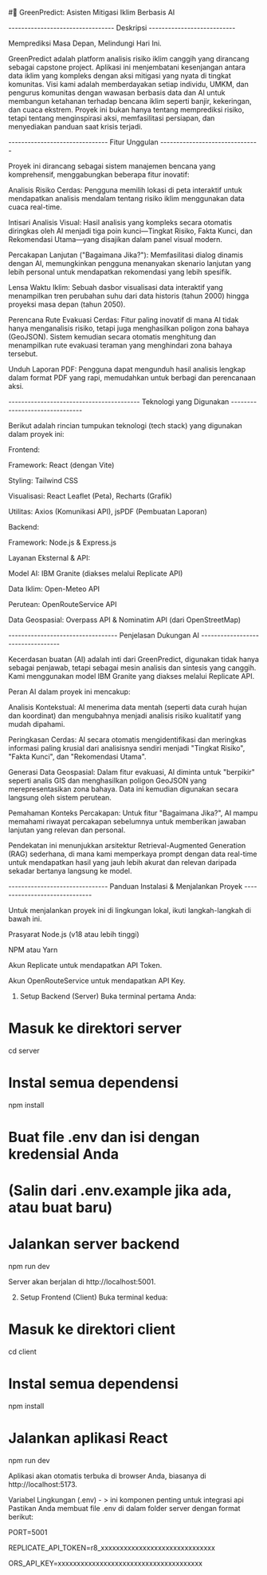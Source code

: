 

#🌿 GreenPredict: Asisten Mitigasi Iklim Berbasis AI






--------------------------------- Deskripsi ---------------------------

Memprediksi Masa Depan, Melindungi Hari Ini.

GreenPredict adalah platform analisis risiko iklim canggih yang dirancang sebagai capstone project. Aplikasi ini menjembatani kesenjangan antara data iklim yang kompleks dengan aksi mitigasi yang nyata di tingkat komunitas. Visi kami adalah memberdayakan setiap individu, UMKM, dan pengurus komunitas dengan wawasan berbasis data dan AI untuk membangun ketahanan terhadap bencana iklim seperti banjir, kekeringan, dan cuaca ekstrem. Proyek ini bukan hanya tentang memprediksi risiko, tetapi tentang menginspirasi aksi, memfasilitasi persiapan, dan menyediakan panduan saat krisis terjadi.

------------------------------- Fitur Unggulan -------------------------------

Proyek ini dirancang sebagai sistem manajemen bencana yang komprehensif, menggabungkan beberapa fitur inovatif:

Analisis Risiko Cerdas: Pengguna memilih lokasi di peta interaktif untuk mendapatkan analisis mendalam tentang risiko iklim menggunakan data cuaca real-time.

Intisari Analisis Visual: Hasil analisis yang kompleks secara otomatis diringkas oleh AI menjadi tiga poin kunci—Tingkat Risiko, Fakta Kunci, dan Rekomendasi Utama—yang disajikan dalam panel visual modern.

Percakapan Lanjutan ("Bagaimana Jika?"): Memfasilitasi dialog dinamis dengan AI, memungkinkan pengguna menanyakan skenario lanjutan yang lebih personal untuk mendapatkan rekomendasi yang lebih spesifik.

Lensa Waktu Iklim: Sebuah dasbor visualisasi data interaktif yang menampilkan tren perubahan suhu dari data historis (tahun 2000) hingga proyeksi masa depan (tahun 2050).

Perencana Rute Evakuasi Cerdas: Fitur paling inovatif di mana AI tidak hanya menganalisis risiko, tetapi juga menghasilkan poligon zona bahaya (GeoJSON). Sistem kemudian secara otomatis menghitung dan menampilkan rute evakuasi teraman yang menghindari zona bahaya tersebut.

Unduh Laporan PDF: Pengguna dapat mengunduh hasil analisis lengkap dalam format PDF yang rapi, memudahkan untuk berbagi dan perencanaan aksi.

----------------------------------------- Teknologi yang Digunakan -------------------------------

Berikut adalah rincian tumpukan teknologi (tech stack) yang digunakan dalam proyek ini:

Frontend:

Framework: React (dengan Vite)

Styling: Tailwind CSS

Visualisasi: React Leaflet (Peta), Recharts (Grafik)

Utilitas: Axios (Komunikasi API), jsPDF (Pembuatan Laporan)

Backend:

Framework: Node.js & Express.js

Layanan Eksternal & API:

Model AI: IBM Granite (diakses melalui Replicate API)

Data Iklim: Open-Meteo API

Perutean: OpenRouteService API

Data Geospasial: Overpass API & Nominatim API (dari OpenStreetMap)

---------------------------------- Penjelasan Dukungan AI ----------------------------------

Kecerdasan buatan (AI) adalah inti dari GreenPredict, digunakan tidak hanya sebagai penjawab, tetapi sebagai mesin analisis dan sintesis yang canggih. Kami menggunakan model IBM Granite yang diakses melalui Replicate API.

Peran AI dalam proyek ini mencakup:

Analisis Kontekstual: AI menerima data mentah (seperti data curah hujan dan koordinat) dan mengubahnya menjadi analisis risiko kualitatif yang mudah dipahami.

Peringkasan Cerdas: AI secara otomatis mengidentifikasi dan meringkas informasi paling krusial dari analisisnya sendiri menjadi "Tingkat Risiko", "Fakta Kunci", dan "Rekomendasi Utama".

Generasi Data Geospasial: Dalam fitur evakuasi, AI diminta untuk "berpikir" seperti analis GIS dan menghasilkan poligon GeoJSON yang merepresentasikan zona bahaya. Data ini kemudian digunakan secara langsung oleh sistem perutean.

Pemahaman Konteks Percakapan: Untuk fitur "Bagaimana Jika?", AI mampu memahami riwayat percakapan sebelumnya untuk memberikan jawaban lanjutan yang relevan dan personal.

Pendekatan ini menunjukkan arsitektur Retrieval-Augmented Generation (RAG) sederhana, di mana kami memperkaya prompt dengan data real-time untuk mendapatkan hasil yang jauh lebih akurat dan relevan daripada sekadar bertanya langsung ke model.

------------------------------- Panduan Instalasi & Menjalankan Proyek ------------------------------

Untuk menjalankan proyek ini di lingkungan lokal, ikuti langkah-langkah di bawah ini.

Prasyarat
Node.js (v18 atau lebih tinggi)

NPM atau Yarn

Akun Replicate untuk mendapatkan API Token.

Akun OpenRouteService untuk mendapatkan API Key.

1. Setup Backend (Server)
Buka terminal pertama Anda:

# Masuk ke direktori server
cd server

# Instal semua dependensi
npm install

# Buat file .env dan isi dengan kredensial Anda
# (Salin dari .env.example jika ada, atau buat baru)

# Jalankan server backend
npm run dev

Server akan berjalan di http://localhost:5001.

2. Setup Frontend (Client)
Buka terminal kedua:

# Masuk ke direktori client
cd client

# Instal semua dependensi
npm install

# Jalankan aplikasi React
npm run dev

Aplikasi akan otomatis terbuka di browser Anda, biasanya di http://localhost:5173.

Variabel Lingkungan (.env) - > ini komponen penting untuk integrasi api
Pastikan Anda membuat file .env di dalam folder server dengan format berikut:

PORT=5001

REPLICATE_API_TOKEN=r8_xxxxxxxxxxxxxxxxxxxxxxxxxxxxxx

ORS_API_KEY=xxxxxxxxxxxxxxxxxxxxxxxxxxxxxxxxxxxxxx

